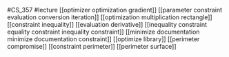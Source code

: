 #CS_357
#lecture
[[optimizer optimization gradient]]
[[parameter constraint evaluation conversion iteration]]
[[optimization multiplication rectangle]]
[[constraint inequality]]
[[evaluation derivative]]
[[inequality constraint equality constraint inequality constraint]]
[[minimize documentation minimize documentation constraint]]
[[optimize library]]
[[perimeter compromise]]
[[constraint perimeter]]
[[perimeter surface]]
